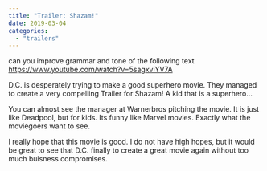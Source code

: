 ```yaml
---
title: "Trailer: Shazam!"
date: 2019-03-04
categories:
  - "trailers"
---
```


can you improve grammar and tone of the following text
https://www.youtube.com/watch?v=5sagxviYV7A

D.C. is desperately trying to make a good superhero movie. They managed to create a very compelling Trailer for Shazam! A kid that is a superhero...

You can almost see the manager at Warnerbros pitching the movie. It is just like Deadpool, but for kids. Its funny like Marvel movies. Exactly what the moviegoers want to see.

I really hope that this movie is good. I do not have high hopes, but it would be great to see that D.C. finally to create a great movie again without too much buisness compromises.
